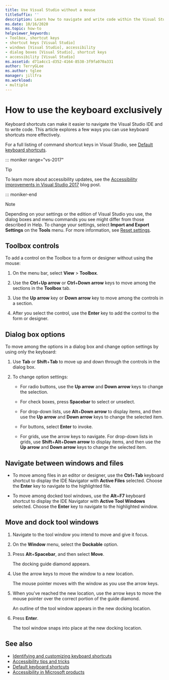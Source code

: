 ```yaml
---
title: Use Visual Studio without a mouse
titleSuffix: ''
description: Learn how to navigate and write code within the Visual Studio integrated development environment (IDE) by just using the keyboard.
ms.date: 10/16/2020
ms.topic: how-to
helpviewer_keywords:
- Toolbox, shortcut keys
- shortcut keys [Visual Studio]
- windows [Visual Studio], accessibility
- dialog boxes [Visual Studio], shortcut keys
- accessibility [Visual Studio]
ms.assetid: d71a4cc1-d352-4164-8538-3f9fa070a331
author: TerryGLee
ms.author: tglee
manager: jillfra
ms.workload:
- multiple
---
```

# How to use the keyboard exclusively

Keyboard shortcuts can make it easier to navigate the Visual Studio IDE and to write code. This article explores a few ways you can use keyboard shortcuts more effectively.

For a full listing of command shortcut keys in Visual Studio, see [Default keyboard shortcuts](../../ide/default-keyboard-shortcuts-in-visual-studio.md).

::: moniker range="vs-2017"

> [!TIP]
> To learn more about accessibility updates, see the [Accessibility improvements in Visual Studio 2017](https://devblogs.microsoft.com/visualstudio/accessibility-improvements-in-visual-studio-2017-version-15-3/) blog post.

::: moniker-end

> [!NOTE]
> Depending on your settings or the edition of Visual Studio you use, the dialog boxes and menu commands you see might differ from those described in Help. To change your settings, select **Import and Export Settings** on the **Tools** menu. For more information, see [Reset settings](../environment-settings.md#reset-settings).

## Toolbox controls

To add a control on the Toolbox to a form or designer without using the mouse:

1. On the menu bar, select **View** > **Toolbox**.

2. Use the **Ctrl**+**Up arrow** or **Ctrl**+**Down arrow** keys to move among the sections in the **Toolbox** tab.

3. Use the **Up arrow** key or **Down arrow** key to move among the controls in a section.

4. After you select the control, use the **Enter** key to add the control to the form or designer.

## Dialog box options

To move among the options in a dialog box and change option settings by using only the keyboard:

1. Use **Tab** or **Shift**+**Tab** to move up and down through the controls in the dialog box.

2. To change option settings:

   - For radio buttons, use the **Up arrow** and **Down arrow** keys to change the selection.

   - For check boxes, press **Spacebar** to select or unselect.

   - For drop-down lists, use **Alt**+**Down arrow** to display items, and then use the **Up arrow** and **Down arrow** keys to change the selected item.

   - For buttons, select **Enter** to invoke.

   - For grids, use the arrow keys to navigate. For drop-down lists in grids, use **Shift**+**Alt**+**Down arrow** to display items, and then use the **Up arrow** and **Down arrow** keys to change the selected item.

## Navigate between windows and files

- To move among files in an editor or designer, use the **Ctrl**+**Tab** keyboard shortcut to display the IDE Navigator with **Active Files** selected. Choose the **Enter** key to navigate to the highlighted file.

- To move among docked tool windows, use the **Alt**+**F7** keyboard shortcut to display the IDE Navigator with **Active Tool Windows** selected. Choose the **Enter** key to navigate to the highlighted window.

## Move and dock tool windows

1. Navigate to the tool window you intend to move and give it focus.

2. On the **Window** menu, select the **Dockable** option.

3. Press **Alt**+**Spacebar**, and then select **Move**.

   The docking guide diamond appears.

4. Use the arrow keys to move the window to a new location.

   The mouse pointer moves with the window as you use the arrow keys.

5. When you've reached the new location, use the arrow keys to move the mouse pointer over the correct portion of the guide diamond.

   An outline of the tool window appears in the new docking location.

6. Press **Enter**.

   The tool window snaps into place at the new docking location.

## See also

* [Identifying and customizing keyboard shortcuts](../../ide/identifying-and-customizing-keyboard-shortcuts-in-visual-studio.md)
* [Accessibility tips and tricks](../../ide/reference/accessibility-tips-and-tricks.md)
* [Default keyboard shortcuts](../../ide/default-keyboard-shortcuts-in-visual-studio.md)
* [Accessibility in Microsoft products](https://www.microsoft.com/accessibility/)
